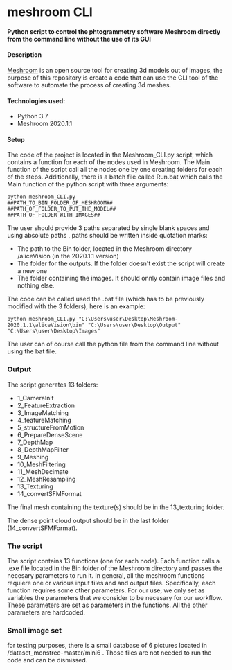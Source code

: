 # meshroom CLI #
#### Python script to control the phtogrammetry software Meshroom directly from the command line without the use of its GUI ####


#### Description ####
[Meshroom](#https://alicevision.org/) is an open source tool for creating 3d models out of images, the purpose of this repository is create a code that can use the CLI tool of the software to automate the process of creating 3d meshes.

#### Technologies used: ####
* Python 3.7
* Meshroom 2020.1.1

#### Setup ####
The code of the project is located in the Meshroom_CLI.py script, which contains a function for each of the nodes used in Meshroom. The Main function of the script call all the nodes one by one creating folders for each of the steps. 
Additionally, there is a batch file called Run.bat which calls the Main function of the python script with three arguments:
```
python meshroom_CLI.py 
##PATH_TO_BIN_FOLDER_OF_MESHROOM## 
##PATH_OF_FOLDER_TO_PUT_THE_MODEL##
##PATH_OF_FOLDER_WITH_IMAGES##
```
The user should provide 3 paths separated by single blank spaces and using absolute paths , paths should be written inside quotation marks:
* The path to the Bin folder, located in the Meshroom directory /aliceVision (in the 2020.1.1 version)
* The folder for the outputs. If the folder doesn't exist the script will create a new one
* The folder containing the images. It should onnly contain image files and nothing else.

The code can be called used the .bat file (which has to be previously modified with the 3 folders), here is an example:

```
python meshroom_CLI.py "C:\Users\user\Desktop\Meshroom-2020.1.1\aliceVision\bin" "C:\Users\user\Desktop\Output" "C:\Users\user\Desktop\Images"
```

The user can of course call the python file from the command line without using the bat file.

### Output ###
The script generates 13 folders:
* 1_CameraInit
* 2_FeatureExtraction
* 3_ImageMatching
* 4_featureMatching
* 5_structureFromMotion
* 6_PrepareDenseScene
* 7_DepthMap
* 8_DepthMapFilter
* 9_Meshing
* 10_MeshFiltering
* 11_MeshDecimate
* 12_MeshResampling
* 13_Texturing
* 14_convertSFMFormat

The final mesh containing the texture(s) should be in the 13_texturing folder. 

The dense point cloud output should be in the last folder (14_convertSFMFormat).

### The script ###
The script contains 13 functions (one for each node). Each function calls a .exe file located in the Bin folder of the Meshroom directory and passes the necesary parameters to run it. In general, all the meshroom functions requiere one or various input files and and output files. Specifically, each function requires some other parameters. For our use, we only set as variables the parameters that we consider to be necesary for our workflow. These parameters are set as parameters in the functions. All the other parameters are hardcoded.


### Small image set ###

for testing purposes, there is a small database of 6 pictures located in /dataset_monstree-master/mini6 . Those files are not needed to run the code and can be dismissed.


